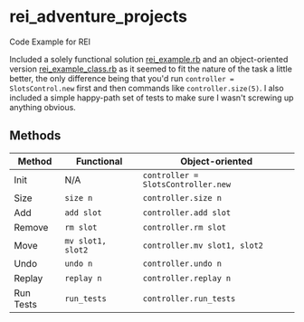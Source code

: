 # rei_adventure_projects
Code Example for REI

Included a solely functional solution [rei_example.rb](../blob/master/rei_example.rb) and an object-oriented version [rei_example_class.rb](../blob/master/rei_example_class.rb) as it seemed to fit the nature of the task a little better, the only difference being that you'd run `controller = SlotsControl.new` first and then commands like `controller.size(5)`. I also included a simple happy-path set of tests to make sure I wasn't screwing up anything obvious.

## Methods

| Method       | Functional       | Object-oriented                   |
| ------------ |------------------| ----------------------------------|
| Init         | N/A              | `controller = SlotsController.new`|
| Size         | `size n`         | `controller.size n`               |
| Add          | `add slot`       | `controller.add slot`             |
| Remove       | `rm slot`        | `controller.rm slot`              |
| Move         | `mv slot1, slot2`| `controller.mv slot1, slot2`      |
| Undo         | `undo n`         | `controller.undo n`               |
| Replay       | `replay n`       | `controller.replay n`             |
| Run Tests    | `run_tests`      | `controller.run_tests`            |
